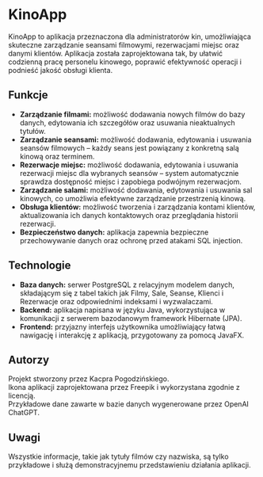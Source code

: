 # KinoApp
KinoApp to aplikacja przeznaczona dla administratorów kin, umożliwiająca skuteczne zarządzanie seansami filmowymi, rezerwacjami miejsc oraz danymi klientów. Aplikacja została zaprojektowana tak, by ułatwić codzienną pracę personelu kinowego, poprawić efektywność operacji i podnieść jakość obsługi klienta.

## Funkcje
<ul>
  <li><strong>Zarządzanie filmami:</strong> możliwość dodawania nowych filmów do bazy danych, edytowania ich szczegółów oraz usuwania nieaktualnych tytułów.</li>
  <li><strong>Zarządzanie seansami:</strong> możliwość dodawania, edytowania i usuwania seansów filmowych – każdy seans jest powiązany z konkretną salą kinową oraz terminem.</li>
  <li><strong>Rezerwacje miejsc:</strong> możliwość dodawania, edytowania i usuwania rezerwacji miejsc dla wybranych seansów – system automatycznie sprawdza dostępność miejsc i zapobiega podwójnym rezerwacjom.</li>
  <li><strong>Zarządzanie salami:</strong> możliwość dodawania, edytowania i usuwania sal kinowych, co umożliwia efektywne zarządzanie przestrzenią kinową.</li>
  <li><strong>Obsługa klientów:</strong> możliwość tworzenia i zarządzania kontami klientów, aktualizowania ich danych kontaktowych oraz przeglądania historii rezerwacji.</li>
  <li><strong>Bezpieczeństwo danych:</strong> aplikacja zapewnia bezpieczne przechowywanie danych oraz ochronę przed atakami SQL injection.</li>
</ul>

## Technologie
<ul>
	<li><strong>Baza danych:</strong> serwer PostgreSQL z relacyjnym modelem danych, składającym się z tabel takich jak Filmy, Sale, Seanse, Klienci i Rezerwacje oraz odpowiednimi indeksami i wyzwalaczami.</li>
	<li><strong>Backend:</strong> aplikacja napisana w języku Java, wykorzystująca w komunikacji z serwerem bazodanowym framework Hibernate (JPA).</li>
	<li><strong>Frontend:</strong> przyjazny interfejs użytkownika umożliwiający łatwą nawigację i interakcję z aplikacją, przygotowany za pomocą JavaFX.</li>
</ul>

## Autorzy
Projekt stworzony przez Kacpra Pogodzińskiego.
<br />
Ikona aplikacji zaprojektowana przez Freepik i wykorzystana zgodnie z licencją.
<br />
Przykładowe dane zawarte w bazie danych wygenerowane przez OpenAI ChatGPT.

## Uwagi
Wszystkie informacje, takie jak tytuły filmów czy nazwiska, są tylko przykładowe i służą demonstracyjnemu przedstawieniu działania aplikacji.
